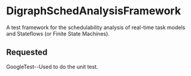# DigraphSchedAnalysisFramework

A test framework for the schedulability analysis of real-time task models and Stateflows (or Finite State Machines).

## Requested ##
GoogleTest--Used to do the unit test.
